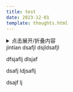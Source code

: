 ```yaml
---
title: test
date: 2023-12-01
template: thoughts.html
---
```



<details>   
    <summary>点击展开/折叠内容</summary>
    kkkk
    oooo
    - haha
    - sdlfjl
    - dsaf 
</details>
jintian dsafjl dsjldsafjl

dfsjaflj dlsjaf

dsafj ldjsaflj

dsajf lj
